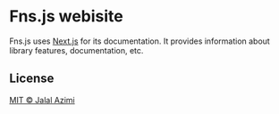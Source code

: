 # Fns.js webisite
Fns.js uses [Next.js](https://nextjs.org/) for its documentation. It provides information about library features, documentation, etc.

## License
[MIT © Jalal Azimi](https://jalalazimi.mit-license.org/)
